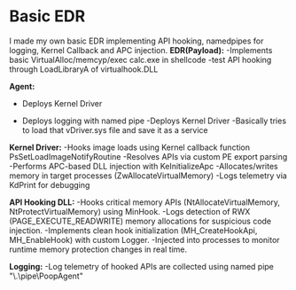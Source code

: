 # Basic EDR 
I made my own basic EDR implementing API hooking, namedpipes for logging, Kernel Callback and APC injection.
**EDR(Payload):**
-Implements basic VirtualAlloc/memcyp/exec calc.exe in shellcode
-test API hooking through LoadLibraryA of virtualhook.DLL

**Agent:**
- Deploys Kernel Driver

- Deploys logging with named pipe
-Deploys Kernel Driver
-Basically tries to load that vDriver.sys file and save it as a service

**Kernel Driver:**
-Hooks image loads using Kernel callback function PsSetLoadImageNotifyRoutine
-Resolves APIs via custom PE export parsing
-Performs APC-based DLL injection with KeInitializeApc
-Allocates/writes memory in target processes (ZwAllocateVirtualMemory)
-Logs telemetry via KdPrint for debugging

**API Hooking DLL:**
-Hooks critical memory APIs (NtAllocateVirtualMemory, NtProtectVirtualMemory) using MinHook.
-Logs detection of RWX (PAGE_EXECUTE_READWRITE) memory allocations for suspicious code injection.
-Implements clean hook initialization (MH_CreateHookApi, MH_EnableHook) with custom Logger.
-Injected into processes to monitor runtime memory protection changes in real time.

**Logging:**
-Log telemetry of hooked APIs are collected using named pipe "\\.\pipe\PoopAgent"
